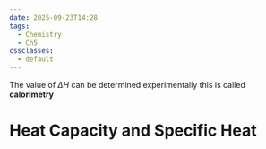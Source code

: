```yaml
---
date: 2025-09-23T14:28
tags:
  - Chemistry
  - Ch5
cssclasses:
  - default
---
```

The value of $\Delta H$ can be determined experimentally this is called **calorimetry**

# Heat Capacity and Specific Heat